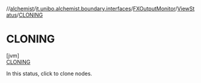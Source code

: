 //[alchemist](../../../../../index.md)/[it.unibo.alchemist.boundary.interfaces](../../../index.md)/[FXOutputMonitor](../../index.md)/[ViewStatus](../index.md)/[CLONING](index.md)

# CLONING

[jvm]\
[CLONING](index.md)

In this status, click to clone nodes.
